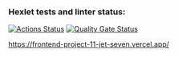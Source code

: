 ### Hexlet tests and linter status:
[![Actions Status](https://github.com/nofcngway/frontend-project-11/actions/workflows/hexlet-check.yml/badge.svg)](https://github.com/nofcngway/frontend-project-11/actions)    [![Quality Gate Status](https://sonarcloud.io/api/project_badges/measure?project=nofcngway_frontend-project-11&metric=alert_status)](https://sonarcloud.io/summary/new_code?id=nofcngway_frontend-project-11)

https://frontend-project-11-jet-seven.vercel.app/